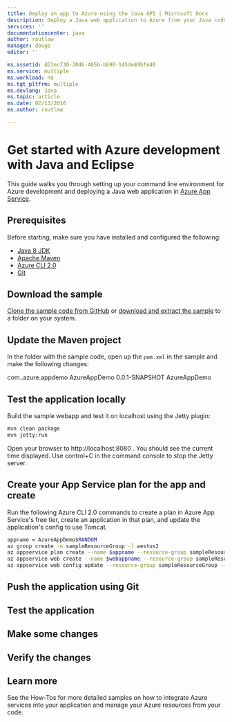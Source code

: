 ```yaml
---
title: Deploy an app to Azure using the Java API | Microsoft Docs
description: Deploy a Java web application to Azure from your Java code
services: ''
documentationcenter: java
author: routlaw
manager: douge
editor: ''

ms.assetid: d23ec730-3046-485b-bb98-145de49bfe40
ms.service: multiple
ms.workload: na
ms.tgt_pltfrm: multiple
ms.devlang: Java
ms.topic: article
ms.date: 02/13/2016
ms.author: routlaw

---
```

# Get started with Azure development with Java and Eclipse

This guide walks you through setting up your command line environment for Azure development and deploying a Java web application in [Azure App Service](https://docs.microsoft.com/en-us/azure/app-service/).

## Prerequisites

Before starting, make sure you have installed and configured the following:

- [Java 8 JDK](http://www.oracle.com/technetwork/java/javase/downloads/index.html)
- [Apache Maven](https://maven.apache.org)
- [Azure CLI 2.0](https://docs.microsoft.com/en-us/cli/azure/install-az-cli2)
- [Git](https://git-scm.com/downloads)

## Download the sample

[Clone the sample code from GitHub](https://github.com/rloutlaw/hello-world-java) or [download and extract the sample](sample.zip) to a folder on your system.

## Update the Maven project 

In the folder with the sample code, open up the `pom.xml` in the sample and make the following changes:

  <groupId>com.<username>.azure.appdemo</groupId>
  <artifactId>AzureAppDemo</artifactId>
  <version>0.0.1-SNAPSHOT</version>
  <name>AzureAppDemo</name>

## Test the application locally

Build the sample webapp and test it on localhost using the Jetty plugin:

```bash
mvn clean package
mvn jetty:run
```

Open your browser to http://localhost:8080 . You should see the current time displayed. Use control+C in the command console to stop the Jetty server.

## Create your App Service plan for the app and create 

Run the following Azure CLI 2.0 commands to create a plan in Azure App Service's free tier, create an application in that plan, and update the application's config to use Tomcat.

```bash
appname = AzureAppDemo$RANDOM
az group create -n sampleResourceGroup -l westus2 
az appservice plan create --name $appname --resource-group sampleResourceGroup --sku FREE
az appservice web create --name $webappname --resource-group sampleResourceGroup --plan $webappname
az appservice web config update --resource-group sampleResourceGroup --name $webappname --java-container TOMCAT --java-version 1.8.0_73 --java-container-version 8.5
```

## Push the application using Git

## Test the application

## Make some changes

## Verify the changes

## Learn more

See the How-Tos for more detailed samples on how to integrate Azure services into your application and manage your Azure resources from your code.
